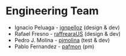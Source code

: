 # Engineering Team 
 - Ignacio Peluaga - [ignpelloz](https://github.com/ignpelloz) (design & dev)
 - Rafael Fresno - [raffrearaUS](https://github.com/raffrearaUS) (design & dev) 
 - Pedro J. Molina - [pjmolina](https://github.com/pjmolina) (test & dev)
 - Pablo Fernandez - [pafmon](https://github.com/pafmon) (pm)
